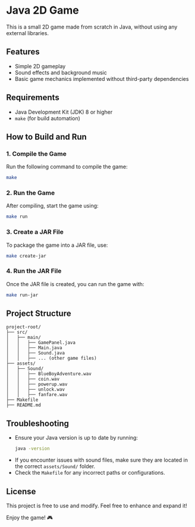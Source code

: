 # Java 2D Game

This is a small 2D game made from scratch in Java, without using any external libraries.

## Features
- Simple 2D gameplay
- Sound effects and background music
- Basic game mechanics implemented without third-party dependencies

## Requirements
- Java Development Kit (JDK) 8 or higher
- `make` (for build automation)

## How to Build and Run

### 1. Compile the Game
Run the following command to compile the game:
```sh
make
```

### 2. Run the Game
After compiling, start the game using:
```sh
make run
```

### 3. Create a JAR File
To package the game into a JAR file, use:
```sh
make create-jar
```

### 4. Run the JAR File
Once the JAR file is created, you can run the game with:
```sh
make run-jar
```

## Project Structure
```
project-root/
├── src/
│   ├── main/
│   │   ├── GamePanel.java
│   │   ├── Main.java
│   │   ├── Sound.java
│   │   ├── ... (other game files)
├── assets/
│   ├── Sound/
│   │   ├── BlueBoyAdventure.wav
│   │   ├── coin.wav
│   │   ├── powerup.wav
│   │   ├── unlock.wav
│   │   ├── fanfare.wav
├── Makefile
├── README.md
```

## Troubleshooting
- Ensure your Java version is up to date by running:
  ```sh
  java -version
  ```
- If you encounter issues with sound files, make sure they are located in the correct `assets/Sound/` folder.
- Check the `Makefile` for any incorrect paths or configurations.

## License
This project is free to use and modify. Feel free to enhance and expand it!

Enjoy the game! 🎮
